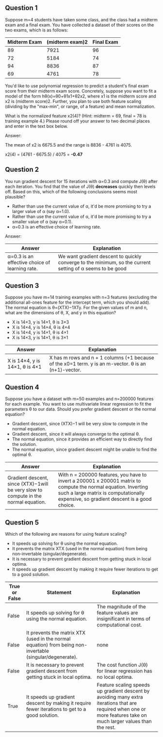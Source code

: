 ## Question 1

Suppose m=4 students have taken some class, and the class had a midterm exam and a final exam. You have collected a dataset of their scores on the two exams, which is as follows:

| Midterm Exam | (midterm exam)2 | Final Exam |
| ------------ | --------------- | ---------- |
| 89           | 7921            | 96         |
| 72           | 5184            | 74         |
| 94           | 8836            | 87         |
| 69           | 4761            | 78         |

You'd like to use polynomial regression to predict a student's final exam score from their midterm exam score. Concretely, suppose you want to fit a model of the form hθ(x)=θ0+θ1x1+θ2x2, where x1 is the midterm score and x2 is (midterm score)2. Further, you plan to use both feature scaling (dividing by the "max-min", or range, of a feature) and mean normalization.

What is the normalized feature x2(4)? (Hint: midterm = 69, final = 78 is training example 4.) Please round off your answer to two decimal places and enter in the text box below.

Answer: 

The mean of x2 is 6675.5 and the range is 8836 - 4761 is 4075. 

x2(4) = (4761 - 6675.5) / 4075 = **-0.47**

## Question 2

You run gradient descent for 15 iterations with α=0.3 and compute J(θ) after each iteration. You find that the value of J(θ) **decreases** quickly then levels off. Based on this, which of the following conclusions seems most plausible?

- Rather than use the current value of α, it'd be more promising to try a larger value of α (say α=1.0).
- Rather than use the current value of α, it'd be more promising to try a smaller value of α (say α=0.1).
- α=0.3 is an effective choice of learning rate.

Answer: 

| Answer                                   | Explanation                              |
| ---------------------------------------- | ---------------------------------------- |
| α=0.3 is an effective choice of learning rate. | We want gradient descent to quickly converge to the minimum, so the current setting of α seems to be good |

## Question 3

Suppose you have m=14 training examples with n=3 features (excluding the additional all-ones feature for the intercept term, which you should add). The normal equation is θ=(XTX)−1XTy. For the given values of m and n, what are the dimensions of θ, X, and y in this equation?

- X is 14×3, y is 14×1, θ is 3×3
- X is 14×4, y is 14×4, θ is 4×4
- X is 14×4, y is 14×1, θ is 4×1
- X is 14×3, y is 14×1, θ is 3×1

| Answer                         | Explanation                              |
| ------------------------------ | ---------------------------------------- |
| X is 14×4, y is 14×1, θ is 4×1 | X has m rows and n + 1 columns (+1 because of the x0=1 term. y is an m-vector. θ is an (n+1)-vector. |

## Question 4

Suppose you have a dataset with m=50 examples and n=200000 features for each example. You want to use multivariate linear regression to fit the parameters θ to our data. Should you prefer gradient descent or the normal equation?

- Gradient descent, since (XTX)−1 will be very slow to compute in the normal equation.
- Gradient descent, since it will always converge to the optimal θ.
- The normal equation, since it provides an efficient way to directly find the solution.
- The normal equation, since gradient descent might be unable to find the optimal θ.

| Answer                                   | Explanation                              |
| ---------------------------------------- | ---------------------------------------- |
| Gradient descent, since (XTX)−1will be very slow to compute in the normal equation. | With n = 200000 features, you have to invert a 200001 x 200001 matrix to compute the normal equation. Inverting such a large matrix is computationally expensive, so gradient descent is a good choice. |

## Question 5

Which of the following are reasons for using feature scaling?

- It speeds up solving for θ using the normal equation.
- It prevents the matrix XTX (used in the normal equation) from being non-invertable (singular/degenerate).
- It is necessary to prevent gradient descent from getting stuck in local optima.
- It speeds up gradient descent by making it require fewer iterations to get to a good solution.

| True or False | Statement                                | Explanation                              |
| ------------- | ---------------------------------------- | ---------------------------------------- |
| False         | It speeds up solving for θ using the normal equation. | The magnitude of the feature values are insignificant in terms of computational cost. |
| False         | It prevents the matrix XTX (used in the normal equation) from being non-invertable (singular/degenerate). | none                                     |
| False         | It is necessary to prevent gradient descent from getting stuck in local optima. | The cost function J(θ) for linear regression has no local optima. |
| True          | It speeds up gradient descent by making it require fewer iterations to get to a good solution. | Feature scaling speeds up gradient descent by avoiding many extra iterations that are required when one or more features take on much larger values than the rest. |
